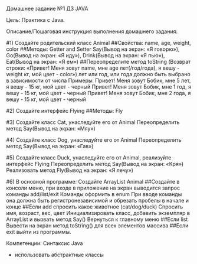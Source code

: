 Домашнее задание №1 
ДЗ JAVA

Цель:
Практика с Java.

Описание/Пошаговая инструкция выполнения домашнего задания:

#1) Создайте родительский класс Animal
##Свойства:
name, age, weight, color
##Методы:
Getter and Setter
Say(Вывод на экран: «Я говорю»),
Go(Вывод на экран: «Я иду»),
Drink(Вывод на экран: «Я пью»),
Eat(Вывод на экран: «Я ем»)
##Переопределите метод toString (Возврат строки: «Привет! Меня зовут name, мне age лет(/год/года), я вешу - weight кг, мой цвет - color») лет или год, или года должно быть выбрано в зависимости от числа
Примеры:
Привет! Меня зовут Бобик, мне 5 лет, я вешу - 15 кг, мой цвет - черный
Привет! Меня зовут Бобик, мне 1 год, я вешу - 15 кг, мой цвет - черный
Привет! Меня зовут Бобик, мне 2 года, я вешу - 15 кг, мой цвет - черный

#2) Создайте интерфейс Flying
##Методы:
Fly

#3) Создайте класс Cat, унаследуйте его от Animal
Переопределить метод Say(Вывод на экран: «Мяу»)

#4) Создайте класс Dog, унаследуйте его от Animal
Переопределить метод Say(Вывод на экран: «Гав»)

#5) Создайте класс Duck, унаследуйте его от Animal, реализуйте интерфейс Flying
Переопределить метод Say(Вывод на экран: «Кря»)
Реализовать метод Fly(Вывод на экран: «Я лечу»)

#6) В основной программе:
Создайте ArrayList Animal
##Создайте в консоли меню, при входе в приложение на экран выводится запрос команды add/list/exit
Команды оформить в enum
При вводе команды она должна быть регистронезависимой и обрезать пробелы в начале и конце
##Если add
спросить какое животное (cat/dog/duck)
Спросить имя, возраст, вес, цвет
Инициализировать класс, добавить экземпляр в ArrayList и вызвать метод Say()
Вернуться к главному меню
##Если list
Вывести на экран метод toString() для всех элементов массива
##Если exit
выйти из программы.

Компетенции:
Синтаксис Java
- использовать абстрактные классы
